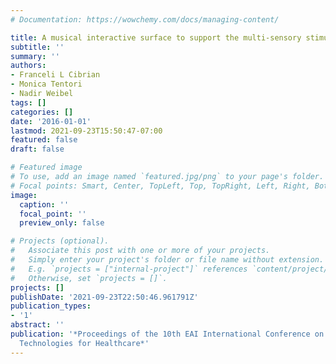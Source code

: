 ```yaml
---
# Documentation: https://wowchemy.com/docs/managing-content/

title: A musical interactive surface to support the multi-sensory stimulation of children
subtitle: ''
summary: ''
authors:
- Franceli L Cibrian
- Monica Tentori
- Nadir Weibel
tags: []
categories: []
date: '2016-01-01'
lastmod: 2021-09-23T15:50:47-07:00
featured: false
draft: false

# Featured image
# To use, add an image named `featured.jpg/png` to your page's folder.
# Focal points: Smart, Center, TopLeft, Top, TopRight, Left, Right, BottomLeft, Bottom, BottomRight.
image:
  caption: ''
  focal_point: ''
  preview_only: false

# Projects (optional).
#   Associate this post with one or more of your projects.
#   Simply enter your project's folder or file name without extension.
#   E.g. `projects = ["internal-project"]` references `content/project/deep-learning/index.md`.
#   Otherwise, set `projects = []`.
projects: []
publishDate: '2021-09-23T22:50:46.961791Z'
publication_types:
- '1'
abstract: ''
publication: '*Proceedings of the 10th EAI International Conference on Pervasive Computing
  Technologies for Healthcare*'
---
```

